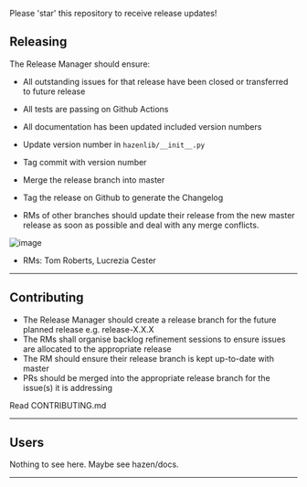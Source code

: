 Please 'star' this repository to receive release updates!

## Releasing
The Release Manager should ensure:
- All outstanding issues for that release have been closed or transferred to future release
- All tests are passing on Github Actions
- All documentation has been updated included version numbers
- Update version number in `hazenlib/__init__.py`
- Tag commit with version number 
- Merge the release branch into master
- Tag the release on Github to generate the Changelog

- RMs of other branches should update their release from the new master release as soon as possible and deal with any merge conflicts.


![image](https://user-images.githubusercontent.com/19840489/143266366-06e33949-12c7-44b4-9ed7-c0a795b5d492.png)

- RMs: Tom Roberts, Lucrezia Cester


---

## Contributing
- The Release Manager should create a release branch for the future planned release e.g. release-X.X.X
- The RMs shall organise backlog refinement sessions to ensure issues are allocated to the appropriate release
- The RM should ensure their release branch is kept up-to-date with master
- PRs should be merged into the appropriate release branch for the issue(s) it is addressing

Read CONTRIBUTING.md

---

## Users

Nothing to see here. Maybe see hazen/docs.

---
